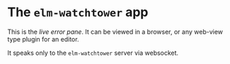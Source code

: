 # The `elm-watchtower` app

This is the *live error pane*.  It can be viewed in a browser, or any web-view type plugin for an editor.

It speaks only to the `elm-watchtower` server via websocket.

